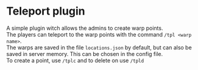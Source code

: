 # Teleport plugin
A simple plugin witch allows the admins to create warp points.<br>
The players can teleport to the warp points with the command `/tpl <warp name>`.<br>
The warps are saved in the file `locations.json` by default, but can also be saved in server memory. 
This can be chosen in the config file.<br>
To create a point, use `/tplc` and to delete on use `/tpld`
